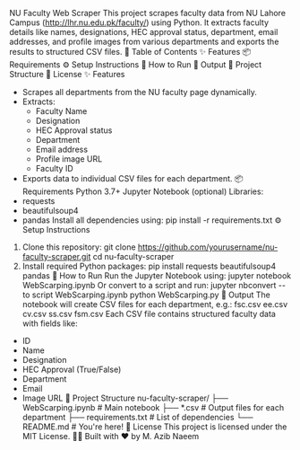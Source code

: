 

NU Faculty Web Scraper
This project scrapes faculty data from NU Lahore Campus (http://lhr.nu.edu.pk/faculty/) using Python. It extracts faculty details like names, designations, HEC approval status, department, email addresses, and profile images from various departments and exports the results to structured CSV files.
📑 Table of Contents
✨ Features
📦 Requirements
⚙️ Setup Instructions
🚀 How to Run
📁 Output
📂 Project Structure
📜 License
✨ Features
- Scrapes all departments from the NU faculty page dynamically.
- Extracts:
  - Faculty Name
  - Designation
  - HEC Approval status
  - Department
  - Email address
  - Profile image URL
  - Faculty ID
- Exports data to individual CSV files for each department.
📦 Requirements
Python 3.7+
Jupyter Notebook (optional)
Libraries:
- requests
- beautifulsoup4
- pandas
Install all dependencies using:
pip install -r requirements.txt
⚙️ Setup Instructions
1. Clone this repository:
git clone https://github.com/yourusername/nu-faculty-scraper.git
cd nu-faculty-scraper
2. Install required Python packages:
pip install requests beautifulsoup4 pandas
🚀 How to Run
Run the Jupyter Notebook using:
jupyter notebook WebScarping.ipynb
Or convert to a script and run:
jupyter nbconvert --to script WebScarping.ipynb
python WebScarping.py
📁 Output
The notebook will create CSV files for each department, e.g.:
fsc.csv
ee.csv
cv.csv
ss.csv
fsm.csv
Each CSV file contains structured faculty data with fields like:
- ID
- Name
- Designation
- HEC Approval (True/False)
- Department
- Email
- Image URL
📂 Project Structure
nu-faculty-scraper/
├── WebScarping.ipynb       # Main notebook
├── *.csv                   # Output files for each department
├── requirements.txt        # List of dependencies
└── README.md               # You're here!
📜 License
This project is licensed under the MIT License.
👨‍💻 Built with ❤️ by M. Azib Naeem
